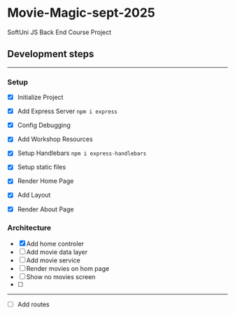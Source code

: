 # Movie-Magic-sept-2025

SoftUni JS Back End Course Project

## Development steps
___

### Setup
- [x] Initialize Project
- [x] Add Express Server `npm i express`
- [x] Config Debugging
- [x] Add Workshop Resources
- [x] Setup Handlebars `npm i express-handlebars`
- [x] Setup static files
- [x] Render Home Page
- [x] Add Layout
- [x] Render About Page


### Architecture
- [x] Add home controler
- [ ] Add movie data layer
- [ ] Add movie service
- [ ] Render movies on hom page
- [ ] Show no movies screen
- [ ] 

---
- [ ] Add routes

<!-- - [ ] Setup Database Connection
- [ ] Create Movie Model
- [ ] Add Movie Routes
- [ ] Implement Authentication
- [ ] Add User Registration
- [ ] Add Movie CRUD Operations -->
